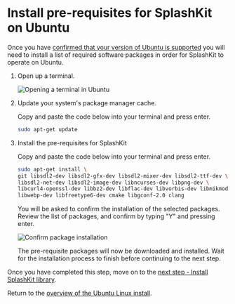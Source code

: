 # Install pre-requisites for SplashKit on Ubuntu

Once you have 
[confirmed that your version of Ubuntu is supported](/guides/installation/ubuntu/step1.html)
you will need to install a list of required software packages in order
for SplashKit to operate on Ubuntu.

1. Open up a terminal.

    ![Opening a terminal in Ubuntu](images/install-gifs/Ubuntu/open-terminal.gif)

2. Update your system's package manager cache.

    Copy and paste the code below into your terminal and press enter.

    ```bash
    sudo apt-get update
    ```

3. Install the pre-requisites for SplashKit

    Copy and paste the code below into your terminal and press enter.

    ```bash
    sudo apt-get install \
    git libsdl2-dev libsdl2-gfx-dev libsdl2-mixer-dev libsdl2-ttf-dev \
    libsdl2-net-dev libsdl2-image-dev libncurses-dev libpng-dev \
    libcurl4-openssl-dev libbz2-dev libflac-dev libvorbis-dev libmikmod-dev \
    libwebp-dev libfreetype6-dev cmake libgconf-2.0 clang
    ```

    You will be asked to confirm the installation of the selected packages. Review
    the list of packages, and confirm by typing "Y" and pressing enter.

    ![Confirm package installation](images/install-gifs/Ubuntu/confirm-packages.jpg)

    The pre-requisite packages will now be downloaded and installed. Wait
    for the installation process to finish before continuing to the next step.

Once you have completed this step, move on to the 
[next step - Install SplashKit library](/guides/installation/ubuntu/step3.html).

Return to the
[overview of the Ubuntu Linux install](/guides/installation/ubuntu.html).
